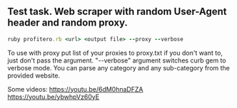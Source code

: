 ## Test task. Web scraper with random User-Agent header and random proxy.
```ruby 
ruby profitero.rb <url> <output file> --proxy --verbose
```

To use with proxy put list of your proxies to proxy.txt if you don't want to, just don't pass the argument. "--verbose" argument switches curb gem to verbose mode. You can parse any category and any sub-category from the provided website.

Some videos:
https://youtu.be/6dM0hnaDFZA
https://youtu.be/ybwhpVz60yE
